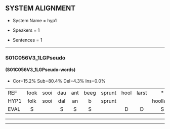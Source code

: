 
## SYSTEM ALIGNMENT

- System Name = hyp1

- Speakers = 1

- Sentences = 1

---

### S01C056V3_1LGPseudo

#### (S01C056V3_1LGPseudo-words)

- Cor=15.2%	Sub=80.4%	Del=4.3%	Ins=0.0%

|  |  |  |  |  |  |  |  |  |  |  |  |  |  |  |  |  |  |  |  |  |  |  |  |  |  |  |  |  |  |  |  |  |  |  |  |  |  |  |  |  |  |  |  |  |  |  |
|:--- |:---:|:---:|:---:|:---:|:---:|:---:|:---:|:---:|:---:|:---:|:---:|:---:|:---:|:---:|:---:|:---:|:---:|:---:|:---:|:---:|:---:|:---:|:---:|:---:|:---:|:---:|:---:|:---:|:---:|:---:|:---:|:---:|:---:|:---:|:---:|:---:|:---:|:---:|:---:|:---:|:---:|:---:|:---:|:---:|:---:|:---:|
| REF | fook | sooi | dau | ant | beeg | sprunt | hool | larst | * | vout | zwoei | fam | * | rachts | vaap | sprieuw | *(kei) | keng | swoers | doer | plirt | jien | blard | * | guul | hoekt | neeuw | noork | vid | zans | leum | haans | spaai | sjalt | heik | * | sank | roen | frijk | eem | * | schard | grek | dron | snaaf | stuid |
| HYP1 | folk | sooi | dal | an | b | sprunt |  |  | hoollarst | fl | valt | zwoi | van | re | racht | vap | spreel | kei | kenk | swoors | door | plicht | geen | dlart | geguur | hoekt | nijl | nook | vit | zans | lem | han | spi | shalt | hek | shan | sank | roen | frik | één | scha | schart | grek | drom | smef | stuit |
| EVAL | S |  | S | S | S |  | D | D | S | S | S | S | S | S | S | S | S | S | S | S | S | S | S | S | S |  | S | S | S |  | S | S | S | S | S | S |  |  | S | S | S | S |  | S | S | S |
---

---
